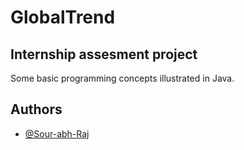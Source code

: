 
# GlobalTrend

## Internship assesment project

Some basic programming concepts illustrated in Java.

## Authors

- [@Sour-abh-Raj](https://www.github.com/Sour-abh-Raj)

